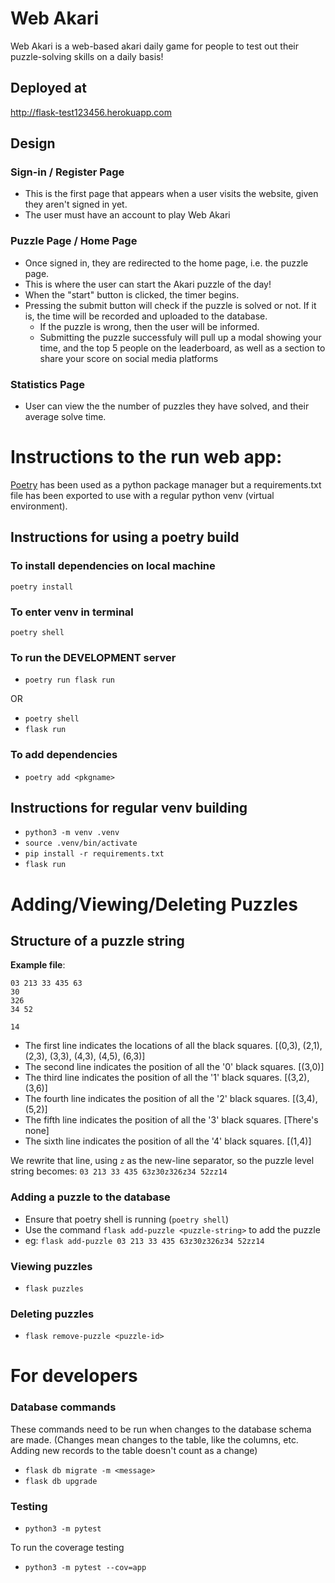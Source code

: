 # Web Akari
Web Akari is a web-based akari daily game for people to test out their puzzle-solving skills on a daily basis!

## Deployed at
http://flask-test123456.herokuapp.com

## Design
### Sign-in / Register Page
- This is the first page that appears when a user visits the website, given they aren't signed in yet.
- The user must have an account to play Web Akari

### Puzzle Page / Home Page
- Once signed in, they are redirected to the home page, i.e. the puzzle page.
- This is where the user can start the Akari puzzle of the day!
- When the "start" button is clicked, the timer begins.
- Pressing the submit button will check if the puzzle is solved or not. If it is, the time will be recorded and uploaded to the database.
  - If the puzzle is wrong, then the user will be informed.
  - Submitting the puzzle successfuly will pull up a modal showing your time, and the top 5 people on the leaderboard, as well as a section to share your score on social media platforms


### Statistics Page
- User can view the the number of puzzles they have solved, and their average solve time.

# Instructions to the run web app:
[Poetry](https://python-poetry.org/docs/) has been used as a python package manager but a requirements.txt file has been exported to use with a regular python venv (virtual environment).


## Instructions for using a poetry build

### To install dependencies on local machine
`poetry install`

### To enter venv in terminal
`poetry shell`

### To run the DEVELOPMENT server
- `poetry run flask run`

OR

- `poetry shell` <br>
- `flask run`

### To add dependencies
- `poetry add <pkgname>`

## Instructions for regular venv building
- `python3 -m venv .venv`
- `source .venv/bin/activate`
- `pip install -r requirements.txt`
- `flask run`

# Adding/Viewing/Deleting Puzzles

## Structure of a puzzle string
**Example file**: 
```
03 213 33 435 63
30
326
34 52

14
```

- The first line indicates the locations of all the black squares. [(0,3), (2,1), (2,3), (3,3), (4,3), (4,5), (6,3)]
- The second line indicates the position of all the '0' black squares. [(3,0)]
- The third line indicates the position of all the '1' black squares. [(3,2), (3,6)]
- The fourth line indicates the position of all the '2' black squares. [(3,4), (5,2)]
- The fifth line indicates the position of all the '3' black squares. [There's none]
- The sixth line indicates the position of all the '4' black squares. [(1,4)]

We rewrite that line, using `z` as the new-line separator, so the puzzle level string becomes: `03 213 33 435 63z30z326z34 52zz14`

### Adding a puzzle to the database
- Ensure that poetry shell is running (`poetry shell`)
- Use the command `flask add-puzzle <puzzle-string>` to add the puzzle
- eg: `flask add-puzzle 03 213 33 435 63z30z326z34 52zz14`

### Viewing puzzles
- `flask puzzles`

### Deleting puzzles
- `flask remove-puzzle <puzzle-id>`

# For developers
### Database commands
These commands need to be run when changes to the database schema are made. (Changes mean changes to the table, like the columns, etc. Adding new records to the table doesn't count as a change)

- `flask db migrate -m <message>`
- `flask db upgrade`

### Testing
- `python3 -m pytest`

To run the coverage testing
- `python3 -m pytest --cov=app`
